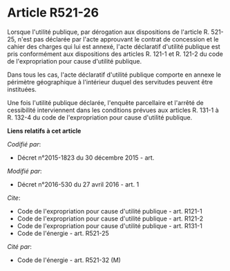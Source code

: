 # Article R521-26

Lorsque l'utilité publique, par dérogation aux dispositions de l'article R. 521-25, n'est pas déclarée par l'acte approuvant
le contrat de concession et le cahier des charges qui lui est annexé, l'acte déclaratif d'utilité publique est pris
conformément aux dispositions des articles R. 121-1 et R. 121-2 du code de l'expropriation pour cause d'utilité publique. 

Dans tous les cas, l'acte déclaratif d'utilité publique comporte en annexe le périmètre géographique à l'intérieur duquel des
servitudes peuvent être instituées. 

Une fois l'utilité publique déclarée, l'enquête parcellaire et l'arrêté de cessibilité interviennent dans les conditions
prévues aux articles R. 131-1 à R. 132-4 du code de l'expropriation pour cause d'utilité publique.

**Liens relatifs à cet article**

_Codifié par_:

  - Décret n°2015-1823 du 30 décembre 2015 - art.

_Modifié par_:

  - Décret n°2016-530 du 27 avril 2016 - art. 1

_Cite_:

  - Code de l'expropriation pour cause d'utilité publique - art. R121-1
  - Code de l'expropriation pour cause d'utilité publique - art. R121-2
  - Code de l'expropriation pour cause d'utilité publique - art. R131-1
  - Code de l'énergie - art. R521-25

_Cité par_:

  - Code de l'énergie - art. R521-32 (M)
